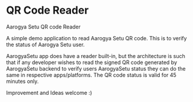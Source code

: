 # QR Code Reader
Aarogya Setu QR code Reader

A simple demo application to read Aarogya Setu QR code. This is to verify the status of Aarogya Setu user.

AarogyaSetu app does have a reader built-in, but the architecture is such that if any developer wishes to read the signed QR code generated by AarogyaSetu backend to verify users AarogyaSetu status they can do the same in respective apps/platforms. The QR code status is valid for 45 minutes only.

Improvement and Ideas welcome :)
